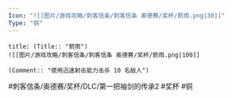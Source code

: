 ```yaml
---
Icon: "![[图片/游戏攻略/刺客信条/刺客信条 奥德赛/奖杯/箭雨.png|30]]"
Type: "铜"
---
```

```ad-common-bronze-trophy
title: (Title:: "箭雨")
![[图片/游戏攻略/刺客信条/刺客信条 奥德赛/奖杯/箭雨.png|100]]

(Comment:: "使用迅速射击能力击杀 10 名敌人")
```

#刺客信条/奥德赛/奖杯/DLC/第一把袖剑的传承2 #奖杯 #铜
